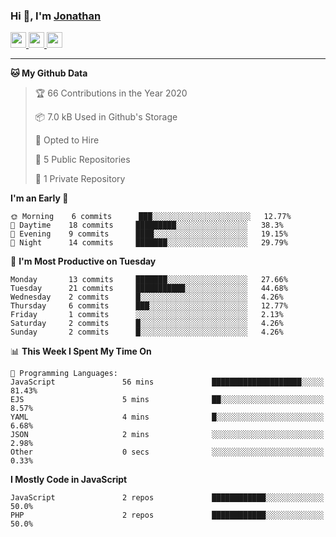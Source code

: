 ### Hi 👋, I'm [Jonathan](https://jonathan-d.ch) 


<p>
  <a href="https://www.twitter.com/redkill2108">
    <img src="https://img.shields.io/badge/twitter-%231DA1F2.svg?&style=for-the-badge&logo=twitter&logoColor=white" height=25>
  </a>
  <a href="https://www.linkedin.com/in/jdebetaz">
    <img src="https://img.shields.io/badge/linkedin-%230077B5.svg?&style=for-the-badge&logo=linkedin&logoColor=white" height=25>
  </a>
  <a href="https://www.instagram.com/jdebetaz/">
    <img src="https://img.shields.io/badge/instagram-%23E4405F.svg?&style=for-the-badge&logo=instagram&logoColor=white" height=25>
  </a>
</p>

-------

<!--START_SECTION:waka-->
**🐱 My Github Data** 

> 🏆 66 Contributions in the Year 2020
 > 
> 📦 7.0 kB Used in Github's Storage 
 > 
> 💼 Opted to Hire
 > 
> 📜 5 Public Repositories 
 > 
> 🔑 1 Private Repository 
 > 
**I'm an Early 🐤** 

```text
🌞 Morning    6 commits      ███░░░░░░░░░░░░░░░░░░░░░░   12.77% 
🌆 Daytime    18 commits     █████████░░░░░░░░░░░░░░░░   38.3% 
🌃 Evening    9 commits      ████░░░░░░░░░░░░░░░░░░░░░   19.15% 
🌙 Night      14 commits     ███████░░░░░░░░░░░░░░░░░░   29.79%

```
📅 **I'm Most Productive on Tuesday** 

```text
Monday       13 commits     ███████░░░░░░░░░░░░░░░░░░   27.66% 
Tuesday      21 commits     ███████████░░░░░░░░░░░░░░   44.68% 
Wednesday    2 commits      █░░░░░░░░░░░░░░░░░░░░░░░░   4.26% 
Thursday     6 commits      ███░░░░░░░░░░░░░░░░░░░░░░   12.77% 
Friday       1 commits      ░░░░░░░░░░░░░░░░░░░░░░░░░   2.13% 
Saturday     2 commits      █░░░░░░░░░░░░░░░░░░░░░░░░   4.26% 
Sunday       2 commits      █░░░░░░░░░░░░░░░░░░░░░░░░   4.26%

```


📊 **This Week I Spent My Time On** 

```text
💬 Programming Languages: 
JavaScript               56 mins             ████████████████████░░░░░   81.43% 
EJS                      5 mins              ██░░░░░░░░░░░░░░░░░░░░░░░   8.57% 
YAML                     4 mins              █░░░░░░░░░░░░░░░░░░░░░░░░   6.68% 
JSON                     2 mins              ░░░░░░░░░░░░░░░░░░░░░░░░░   2.98% 
Other                    0 secs              ░░░░░░░░░░░░░░░░░░░░░░░░░   0.33%

```

**I Mostly Code in JavaScript** 

```text
JavaScript               2 repos             ████████████░░░░░░░░░░░░░   50.0% 
PHP                      2 repos             ████████████░░░░░░░░░░░░░   50.0%

```



<!--END_SECTION:waka-->
